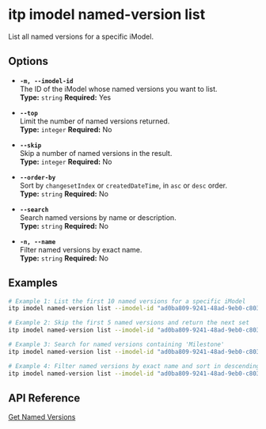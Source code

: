 # itp imodel named-version list

List all named versions for a specific iModel.

## Options

- **`-m, --imodel-id`**  
  The ID of the iModel whose named versions you want to list.  
  **Type:** `string` **Required:** Yes

- **`--top`**  
  Limit the number of named versions returned.  
  **Type:** `integer` **Required:** No

- **`--skip`**  
  Skip a number of named versions in the result.  
  **Type:** `integer` **Required:** No

- **`--order-by`**  
  Sort by `changesetIndex` or `createdDateTime`, in `asc` or `desc` order.  
  **Type:** `string` **Required:** No

- **`--search`**  
  Search named versions by name or description.  
  **Type:** `string` **Required:** No

- **`-n, --name`**  
  Filter named versions by exact name.  
  **Type:** `string` **Required:** No

## Examples

```bash
# Example 1: List the first 10 named versions for a specific iModel
itp imodel named-version list --imodel-id "ad0ba809-9241-48ad-9eb0-c8038c1a1d51" --top 10

# Example 2: Skip the first 5 named versions and return the next set
itp imodel named-version list --imodel-id "ad0ba809-9241-48ad-9eb0-c8038c1a1d51" --skip 5 --top 10

# Example 3: Search for named versions containing 'Milestone'
itp imodel named-version list --imodel-id "ad0ba809-9241-48ad-9eb0-c8038c1a1d51" --search "Milestone"

# Example 4: Filter named versions by exact name and sort in descending order by changesetIndex
itp imodel named-version list --imodel-id "ad0ba809-9241-48ad-9eb0-c8038c1a1d51" --name "Version 2.0" --order-by "changesetIndex desc"
```

## API Reference

[Get Named Versions](https://developer.bentley.com/apis/imodels-v2/operations/get-imodel-named-versions/)
